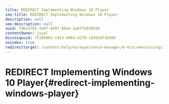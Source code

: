 ```yaml
---
title: REDIRECT Implementing Windows 10 Player
seo-title: REDIRECT Implementing Windows 10 Player
description: null
seo-description: null
uuid: f9bc4701-3a0f-449f-8bee-2a6ffe839436
contentOwner: jsyal
discoiquuid: 7f208962-c914-4964-9278-c82658f3e506
noindex: true
redirecttarget: /content/help/en/experience-manager/6-4/screens/using/implementing-windows-player
---
```


# REDIRECT Implementing Windows 10 Player{#redirect-implementing-windows-player}

